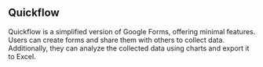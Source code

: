 ## Quickflow 

Quickflow is a simplified version of Google Forms, offering minimal features. Users can create forms and share them with others to collect data. Additionally, they can analyze the collected data using charts and export it to Excel.




